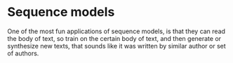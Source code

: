 # Sequence models 
One of the most fun applications of sequence models,
is that they can read the body of text,
so train on the certain body of text,
and then generate or synthesize new texts,
that sounds like it was written
by similar author or set of authors. 
